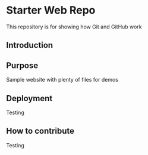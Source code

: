 # Starter Web Repo

This repository is for showing how Git and GitHub work

## Introduction

## Purpose

Sample website with plenty of files for demos

## Deployment 

Testing


## How to contribute

Testing 
